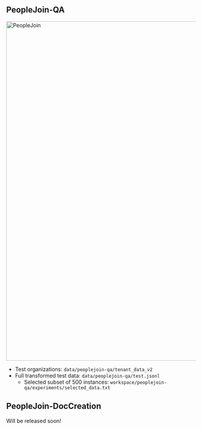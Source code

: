 ## PeopleJoin-QA

<img src="../resources/peoplejoin_qa.png" alt="PeopleJoin" width="900">

- Test organizations: `data/peoplejoin-qa/tenant_data_v2`
- Full transformed test data: `data/peoplejoin-qa/test.jsonl`
    - Selected subset of 500 instances: `workspace/peoplejoin-qa/experiments/selected_data.txt`


## PeopleJoin-DocCreation

Will be released soon!
